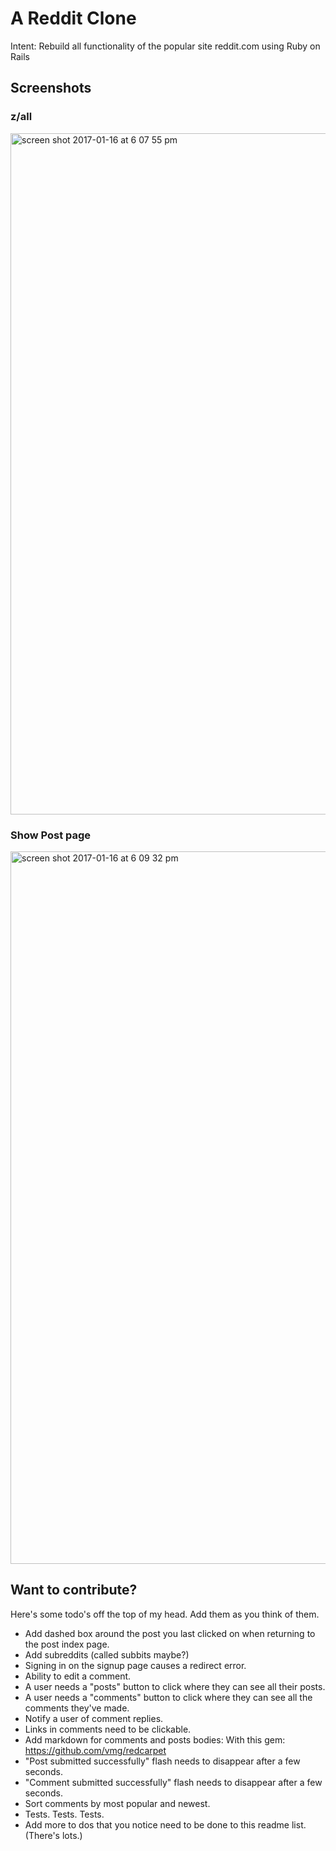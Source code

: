 # A Reddit Clone
Intent: Rebuild all functionality of the popular site reddit.com using Ruby on Rails

## Screenshots
### z/all
<img width="1090" alt="screen shot 2017-01-16 at 6 07 55 pm" src="https://cloud.githubusercontent.com/assets/17089983/22004307/bbc9e2c0-dc17-11e6-8f9c-21e1d904c9ab.png">

### Show Post page
<img width="1140" alt="screen shot 2017-01-16 at 6 09 32 pm" src="https://cloud.githubusercontent.com/assets/17089983/22004311/c07e9e8c-dc17-11e6-917c-9c3eac63066c.png">

## Want to contribute?
Here's some todo's off the top of my head. Add them as you think of them.

* Add dashed box around the post you last clicked on when returning to the post index page.
* Add subreddits (called subbits maybe?)
* Signing in on the signup page causes a redirect error.
* Ability to edit a comment.
* A user needs a "posts" button to click where they can see all their posts.
* A user needs a "comments" button to click where they can see all the comments they've made.
* Notify a user of comment replies.
* Links in comments need to be clickable.
* Add markdown for comments and posts bodies: With this gem: https://github.com/vmg/redcarpet
* "Post submitted successfully" flash needs to disappear after a few seconds.
* "Comment submitted successfully" flash needs to disappear after a few seconds.
* Sort comments by most popular and newest.
* Tests. Tests. Tests.
* Add more to dos that you notice need to be done to this readme list. (There's lots.)
